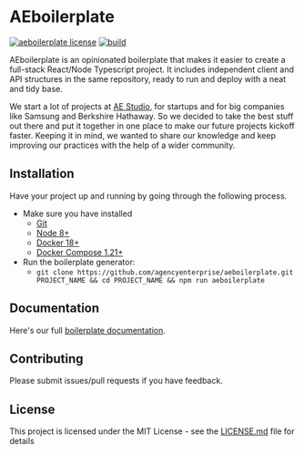 # AEboilerplate

[![aeboilerplate license](https://img.shields.io/badge/license-MIT-blue.svg)](https://github.com/agencyenterprise/aeboilerplate/blob/master/LICENCE.md)
[![build](https://circleci.com/gh/agencyenterprise/aeboilerplate.svg?style=shield&circle-token=3d749403becdba1c3b622fb512abad50192930b6)](https://circleci.com/gh/agencyenterprise/aeboilerplate)

AEboilerplate is an opinionated boilerplate that makes it easier to create a full-stack React/Node Typescript project. It includes independent client and API structures in the same repository, ready to run and deploy with a neat and tidy base.

We start a lot of projects at [AE Studio](https://ae.studio/), for startups and for big companies like Samsung and Berkshire Hathaway. So we decided to take the best stuff out there and put it together in one place to make our future projects kickoff faster. Keeping it in mind, we wanted to share our knowledge and keep improving our practices with the help of a wider community.

## Installation

Have your project up and running by going through the following process.

- Make sure you have installed
  - [Git](https://git-scm.com/book/en/v2/Getting-Started-Installing-Git)
  - [Node 8+](https://nodejs.org/en/)
  - [Docker 18+](https://docs.docker.com/install/)
  - [Docker Compose 1.21+](https://docs.docker.com/compose/install/)
- Run the boilerplate generator:
  - `git clone https://github.com/agencyenterprise/aeboilerplate.git PROJECT_NAME && cd PROJECT_NAME && npm run aeboilerplate`

## Documentation

Here's our full [boilerplate documentation](https://github.com/agencyenterprise/aeboilerplate/blob/master/docs/documentation.md).

## Contributing

Please submit issues/pull requests if you have feedback.

## License

This project is licensed under the MIT License - see the [LICENSE.md](https://github.com/agencyenterprise/aeboilerplate/blob/master/LICENCE.md) file for details
